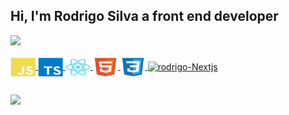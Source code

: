 ## Hi, I'm Rodrigo Silva a front end developer
<div align="start">
  <a href="https://github.com/rodsilvavieira2">
  <img height="180em" src="https://github-readme-stats.vercel.app/api/top-langs/?username=rodsilvavieira2&layout=compact&langs_count=7&theme=dracula"/>
</div>
  
<div style="display: inline_block"><br>
  <img align="center" alt="rodrigo-Js" height="30" width="40" src="https://raw.githubusercontent.com/devicons/devicon/master/icons/javascript/javascript-plain.svg">
  <img align="center" alt="rodrigo-Ts" height="30" width="40" src="https://raw.githubusercontent.com/devicons/devicon/master/icons/typescript/typescript-plain.svg">
  <img align="center" alt="rodrigo-React" height="30" width="40" src="https://raw.githubusercontent.com/devicons/devicon/master/icons/react/react-original.svg">
  <img align="center" alt="rodrigo-HTML" height="30" width="40" src="https://raw.githubusercontent.com/devicons/devicon/master/icons/html5/html5-original.svg">
  <img align="center" alt="rodrigo-CSS" height="30" width="40" src="https://raw.githubusercontent.com/devicons/devicon/master/icons/css3/css3-original.svg">
  <img align="center" alt="rodrigo-Nextjs"  height="30" width="40" src="https://cdn.jsdelivr.net/gh/devicons/devicon/icons/nextjs/nextjs-original-wordmark.svg" />
</div>
  
  ##
 
<div> 
  <a href = "mailto:rodsilvavieira@gmail.com"><img src="https://img.shields.io/badge/-Gmail-%23333?style=for-the-badge&logo=gmail&logoColor=white" target="_blank"></a>
</div>
 
